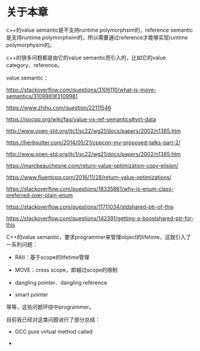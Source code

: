 # 关于本章

c++的value semantic是不支持runtime polymorphsim的，reference semantic是支持runtime polymorphsim的，所以需要通过reference才能够实现runtime polymorphysim的。

c++的很多问题都是由它的value semantic而引入的，比如它的value category、reference。



value semantic：

https://stackoverflow.com/questions/3106110/what-is-move-semantics/3109981#3109981



https://www.zhihu.com/question/22111546



https://isocpp.org/wiki/faq/value-vs-ref-semantics#virt-data



http://www.open-std.org/jtc1/sc22/wg21/docs/papers/2002/n1385.htm



https://herbsutter.com/2014/05/21/cppcon-my-proposed-talks-part-2/



http://www.open-std.org/jtc1/sc22/wg21/docs/papers/2002/n1385.htm



https://marcbeauchesne.com/return-value-optimization-copy-elision/



https://www.fluentcpp.com/2016/11/28/return-value-optimizations/



https://stackoverflow.com/questions/18335861/why-is-enum-class-preferred-over-plain-enum



https://stackoverflow.com/questions/11711034/stdshared-ptr-of-this

https://stackoverflow.com/questions/142391/getting-a-boostshared-ptr-for-this



C++的value semantic，要求programmer来管理object的lifetime，这就引入了一系列问题：

- RAII：基于scope的lifetime管理

- MOVE：cross scope，即越过scope的限制

- dangling pointer、dangling reference

- smart pointer



等等，这些问题环绕中programmer。

目前我已经对这类问题进行了部分总结：

- GCC pure virtual method called

- 